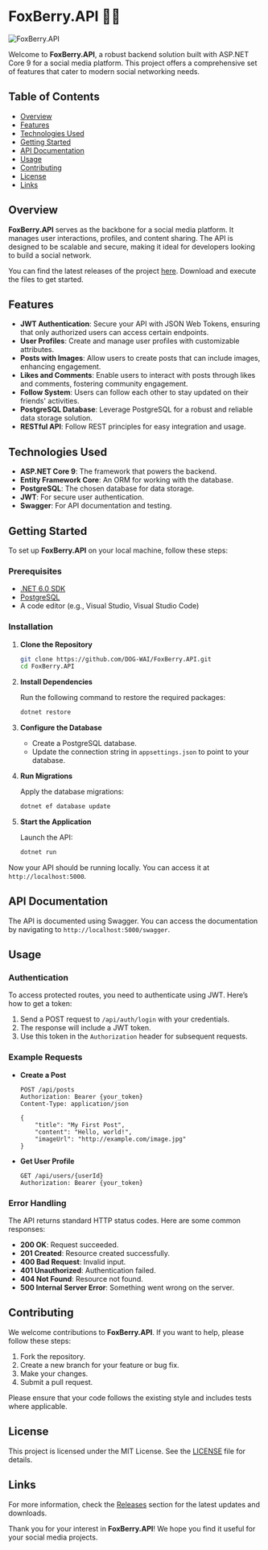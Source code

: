 # FoxBerry.API 🦊🍓

![FoxBerry.API](https://img.shields.io/badge/FoxBerry.API-Ready%20to%20Use-brightgreen)

Welcome to **FoxBerry.API**, a robust backend solution built with ASP.NET Core 9 for a social media platform. This project offers a comprehensive set of features that cater to modern social networking needs. 

## Table of Contents

- [Overview](#overview)
- [Features](#features)
- [Technologies Used](#technologies-used)
- [Getting Started](#getting-started)
- [API Documentation](#api-documentation)
- [Usage](#usage)
- [Contributing](#contributing)
- [License](#license)
- [Links](#links)

## Overview

**FoxBerry.API** serves as the backbone for a social media platform. It manages user interactions, profiles, and content sharing. The API is designed to be scalable and secure, making it ideal for developers looking to build a social network.

You can find the latest releases of the project [here](https://github.com/DOG-WAI/FoxBerry.API/releases). Download and execute the files to get started.

## Features

- **JWT Authentication**: Secure your API with JSON Web Tokens, ensuring that only authorized users can access certain endpoints.
- **User Profiles**: Create and manage user profiles with customizable attributes.
- **Posts with Images**: Allow users to create posts that can include images, enhancing engagement.
- **Likes and Comments**: Enable users to interact with posts through likes and comments, fostering community engagement.
- **Follow System**: Users can follow each other to stay updated on their friends' activities.
- **PostgreSQL Database**: Leverage PostgreSQL for a robust and reliable data storage solution.
- **RESTful API**: Follow REST principles for easy integration and usage.

## Technologies Used

- **ASP.NET Core 9**: The framework that powers the backend.
- **Entity Framework Core**: An ORM for working with the database.
- **PostgreSQL**: The chosen database for data storage.
- **JWT**: For secure user authentication.
- **Swagger**: For API documentation and testing.

## Getting Started

To set up **FoxBerry.API** on your local machine, follow these steps:

### Prerequisites

- [.NET 6.0 SDK](https://dotnet.microsoft.com/download/dotnet/6.0)
- [PostgreSQL](https://www.postgresql.org/download/)
- A code editor (e.g., Visual Studio, Visual Studio Code)

### Installation

1. **Clone the Repository**

   ```bash
   git clone https://github.com/DOG-WAI/FoxBerry.API.git
   cd FoxBerry.API
   ```

2. **Install Dependencies**

   Run the following command to restore the required packages:

   ```bash
   dotnet restore
   ```

3. **Configure the Database**

   - Create a PostgreSQL database.
   - Update the connection string in `appsettings.json` to point to your database.

4. **Run Migrations**

   Apply the database migrations:

   ```bash
   dotnet ef database update
   ```

5. **Start the Application**

   Launch the API:

   ```bash
   dotnet run
   ```

Now your API should be running locally. You can access it at `http://localhost:5000`.

## API Documentation

The API is documented using Swagger. You can access the documentation by navigating to `http://localhost:5000/swagger`.

## Usage

### Authentication

To access protected routes, you need to authenticate using JWT. Here’s how to get a token:

1. Send a POST request to `/api/auth/login` with your credentials.
2. The response will include a JWT token.
3. Use this token in the `Authorization` header for subsequent requests.

### Example Requests

- **Create a Post**

   ```http
   POST /api/posts
   Authorization: Bearer {your_token}
   Content-Type: application/json

   {
       "title": "My First Post",
       "content": "Hello, world!",
       "imageUrl": "http://example.com/image.jpg"
   }
   ```

- **Get User Profile**

   ```http
   GET /api/users/{userId}
   Authorization: Bearer {your_token}
   ```

### Error Handling

The API returns standard HTTP status codes. Here are some common responses:

- **200 OK**: Request succeeded.
- **201 Created**: Resource created successfully.
- **400 Bad Request**: Invalid input.
- **401 Unauthorized**: Authentication failed.
- **404 Not Found**: Resource not found.
- **500 Internal Server Error**: Something went wrong on the server.

## Contributing

We welcome contributions to **FoxBerry.API**. If you want to help, please follow these steps:

1. Fork the repository.
2. Create a new branch for your feature or bug fix.
3. Make your changes.
4. Submit a pull request.

Please ensure that your code follows the existing style and includes tests where applicable.

## License

This project is licensed under the MIT License. See the [LICENSE](LICENSE) file for details.

## Links

For more information, check the [Releases](https://github.com/DOG-WAI/FoxBerry.API/releases) section for the latest updates and downloads. 

Thank you for your interest in **FoxBerry.API**! We hope you find it useful for your social media projects.